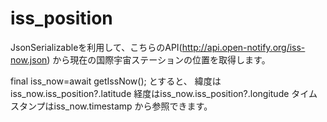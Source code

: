 # iss_position

JsonSerializableを利用して、こちらのAPI(http://api.open-notify.org/iss-now.json)
から現在の国際宇宙ステーションの位置を取得します。

final iss_now=await getIssNow();
とすると、
緯度はiss_now.iss_position?.latitude
経度はiss_now.iss_position?.longitude
タイムスタンプはiss_now.timestamp
から参照できます。
